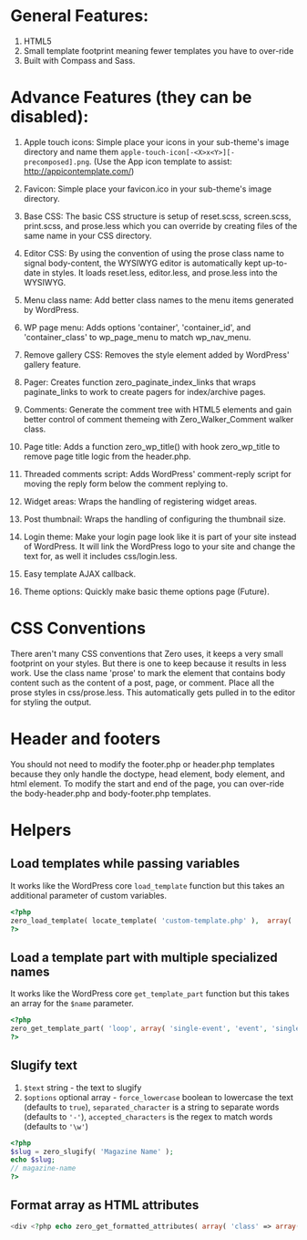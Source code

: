 
# General Features: #

1. HTML5
2. Small template footprint meaning fewer templates you have to over-ride
3. Built with Compass and Sass.

# Advance Features (they can be disabled): #

1. Apple touch icons: Simple place your icons in your sub-theme's image directory and name them ```apple-touch-icon[-<X>x<Y>][-precomposed].png```. (Use the App icon template to assist: http://appicontemplate.com/)

2. Favicon: Simple place your favicon.ico in your sub-theme's image directory.

3. Base CSS: The basic CSS structure is setup of reset.scss, screen.scss, print.scss, and prose.less which you can override by creating files of the same name in your CSS directory.

4. Editor CSS: By using the convention of using the prose class name to signal body-content, the WYSIWYG editor is automatically kept up-to-date in styles. It loads reset.less, editor.less, and prose.less into the WYSIWYG.

5. Menu class name: Add better class names to the menu items generated by WordPress.

6. WP page menu: Adds options 'container', 'container_id', and 'container_class' to wp_page_menu to match wp_nav_menu.

7. Remove gallery CSS: Removes the style element added by WordPress' gallery feature.

8. Pager: Creates function zero_paginate_index_links that wraps paginate_links to work to create pagers for index/archive pages.

9. Comments: Generate the comment tree with HTML5 elements and gain better control of comment themeing with Zero_Walker_Comment walker class.

10. Page title: Adds a function zero_wp_title() with hook zero_wp_title to remove page title logic from the header.php.

11. Threaded comments script: Adds WordPress' comment-reply script for moving the reply form below the comment replying to.

12. Widget areas: Wraps the handling of registering widget areas.

13. Post thumbnail: Wraps the handling of configuring the thumbnail size.

14. Login theme: Make your login page look like it is part of your site instead of WordPress. It will link the WordPress logo to your site and change the text for, as well it includes css/login.less.

15. Easy template AJAX callback.

16. Theme options: Quickly make basic theme options page (Future).

# CSS Conventions #

There aren't many CSS conventions that Zero uses, it keeps a very small footprint on your styles. But there is one
to keep because it results in less work. Use the class name 'prose' to mark the element that contains body content 
such as the content of a post, page, or comment. Place all the prose styles in css/prose.less. This automatically 
gets pulled in to the editor for styling the output.

# Header and footers #

You should not need to modify the footer.php or header.php templates because they only handle the doctype, head element, body element, and html element. 
To modify the start and end of the page, you can over-ride the body-header.php and body-footer.php templates.

# Helpers #

## Load templates while passing variables ##

It works like the WordPress core ```load_template``` function but this takes an additional parameter of custom variables.

```php
<?php
zero_load_template( locate_template( 'custom-template.php' ),  array( 'foo' => 'The value for the $foo var in the template' ) );
?>
```


## Load a template part with multiple specialized names  ##

It works like the WordPress core ```get_template_part``` function but this takes an array for the ```$name``` parameter.

```php
<?php
zero_get_template_part( 'loop', array( 'single-event', 'event', 'single' ) );
?>
```

## Slugify text ##

1. ```$text``` string - the text to slugify
2. ```$options``` optional array - ```force_lowercase``` boolean to lowercase the text (defaults to ```true```), ```separated_character``` is a string to separate words (defaults to ```'-'```), ```accepted_characters``` is the regex to match words (defaults to ```'\w'```)

```php
<?php
$slug = zero_slugify( 'Magazine Name' );
echo $slug;
// magazine-name
?>
```

## Format array as HTML attributes ##

```php
<div <?php echo zero_get_formatted_attributes( array( 'class' => array('first', 'push1', 'span3'), 'id' => 'album', 'data-name' => 'french' ) ); ?>>
```

